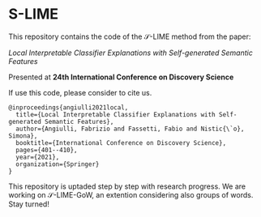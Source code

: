 # S-LIME

This repository contains the code of the $\mathcal{S}\text{-LIME}$ method from the paper:

  *Local Interpretable Classifier Explanations with Self-generated Semantic Features*
  
Presented at **24th International Conference on Discovery Science**
  
If use this code, please consider to cite us.

```
@inproceedings{angiulli2021local,
  title={Local Interpretable Classifier Explanations with Self-generated Semantic Features},
  author={Angiulli, Fabrizio and Fassetti, Fabio and Nistic{\`o}, Simona},
  booktitle={International Conference on Discovery Science},
  pages={401--410},
  year={2021},
  organization={Springer}
}
```

This repository is uptaded step by step with research progress. We are working on $\mathcal{S}\text{-LIME-GoW}$, an extention considering also groups of words. Stay turned!
